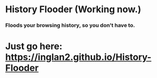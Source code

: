 # History Flooder (Working now.)
### Floods your browsing history, so you don't have to.

# Just go here: https://inglan2.github.io/History-Flooder
